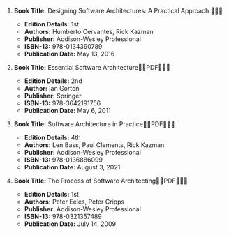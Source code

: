 1. **Book Title:** Designing Software Architectures: A Practical Approach 📒🔐✅
   - **Edition Details:** 1st
   - **Authors:** Humberto Cervantes, Rick Kazman
   - **Publisher:** Addison-Wesley Professional
   - **ISBN-13:** 978-0134390789
   - **Publication Date:** May 13, 2016

2. **Book Title:** Essential Software Architecture🚨🚨PDF🚨🚨🚨
   - **Edition Details:** 2nd
   - **Author:** Ian Gorton
   - **Publisher:** Springer
   - **ISBN-13:** 978-3642191756
   - **Publication Date:** May 6, 2011

3. **Book Title:** Software Architecture in Practice🚨🚨PDF🚨🚨🚨
   - **Edition Details:** 4th
   - **Authors:** Len Bass, Paul Clements, Rick Kazman
   - **Publisher:** Addison-Wesley Professional
   - **ISBN-13:** 978-0136886099
   - **Publication Date:** August 3, 2021

4. **Book Title:** The Process of Software Architecting🚨🚨PDF🚨🚨🚨
   - **Edition Details:** 1st
   - **Authors:** Peter Eeles, Peter Cripps
   - **Publisher:** Addison-Wesley Professional
   - **ISBN-13:** 978-0321357489
   - **Publication Date:** July 14, 2009
